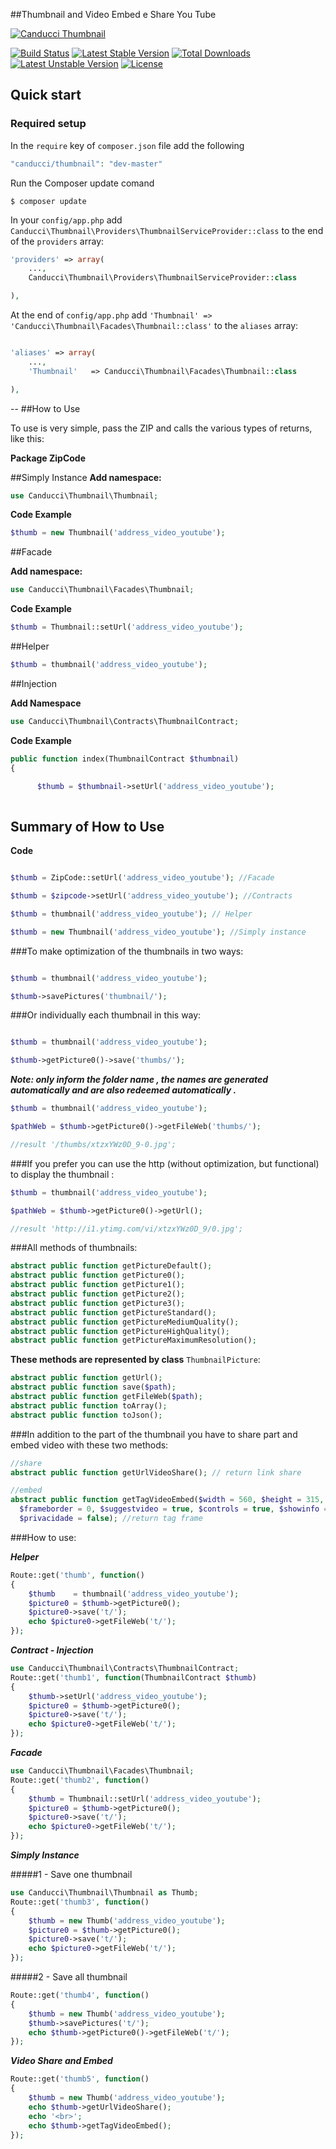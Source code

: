 ##Thumbnail and Video Embed e Share You Tube

[![Canducci Thumbnail](http://i1194.photobucket.com/albums/aa377/netdragoon1/1449170629_Neon_Line_Social_Circles_50Icon_10px_grid-45_zpsjazbo2dc.png)](https://packagist.org/packages/canducci/thumbnail)

[![Build Status](https://travis-ci.org/netdragoon/thumbnail.svg)](https://travis-ci.org/netdragoon/thumbnail)
[![Latest Stable Version](https://poser.pugx.org/canducci/thumbnail/v/stable)](https://packagist.org/packages/canducci/thumbnail) 
[![Total Downloads](https://poser.pugx.org/canducci/thumbnail/downloads)](https://packagist.org/packages/canducci/thumbnail) 
[![Latest Unstable Version](https://poser.pugx.org/canducci/thumbnail/v/unstable)](https://packagist.org/packages/canducci/thumbnail) 
[![License](https://poser.pugx.org/canducci/thumbnail/license)](https://packagist.org/packages/canducci/thumbnail)

## Quick start

### Required setup

In the `require` key of `composer.json` file add the following

```PHP
"canducci/thumbnail": "dev-master"

```

Run the Composer update comand

    $ composer update

In your `config/app.php` add `Canducci\Thumbnail\Providers\ThumbnailServiceProvider::class` to the end of the `providers` array:

```PHP
'providers' => array(
    ...,
    Canducci\Thumbnail\Providers\ThumbnailServiceProvider::class

),
```

At the end of `config/app.php` add `'Thumbnail' => 'Canducci\Thumbnail\Facades\Thumbnail::class'` to the `aliases` array:

```PHP

'aliases' => array(
    ...,
    'Thumbnail'   => Canducci\Thumbnail\Facades\Thumbnail::class

),

```

--
##How to Use

To use is very simple, pass the ZIP and calls the various types of returns, like this:

__Package ZipCode__

##Simply Instance
__Add namespace:__

```PHP
use Canducci\Thumbnail\Thumbnail;
```
__Code Example__
```PHP
$thumb = new Thumbnail('address_video_youtube');

```

##Facade

__Add namespace:__
```PHP
use Canducci\Thumbnail\Facades\Thumbnail;

```
__Code Example__
```PHP
$thumb = Thumbnail::setUrl('address_video_youtube');

```

##Helper

```PHP
$thumb = thumbnail('address_video_youtube');

```

##Injection

__Add Namespace__

```PHP
use Canducci\Thumbnail\Contracts\ThumbnailContract;

```

__Code Example__

```PHP
public function index(ThumbnailContract $thumbnail)
{

      $thumb = $thumbnail->setUrl('address_video_youtube');
      
```

## Summary of How to Use

__Code__

```PHP 

$thumb = ZipCode::setUrl('address_video_youtube'); //Facade

$thumb = $zipcode->setUrl('address_video_youtube'); //Contracts

$thumb = thumbnail('address_video_youtube'); // Helper

$thumb = new Thumbnail('address_video_youtube'); //Simply instance
```


###To make optimization of the thumbnails in two ways:

```PHP

$thumb = thumbnail('address_video_youtube');

$thumb->savePictures('thumbnail/');

```
###Or individually each thumbnail in this way:

```PHP

$thumb = thumbnail('address_video_youtube');

$thumb->getPicture0()->save('thumbs/');

```

___Note: only inform the folder name , the names are generated automatically and are also redeemed automatically .___

```PHP
$thumb = thumbnail('address_video_youtube');

$pathWeb = $thumb->getPicture0()->getFileWeb('thumbs/');

//result '/thumbs/xtzxYWz0D_9-0.jpg';

```

###If you prefer you can use the http (without optimization, but functional) to display the thumbnail :

```PHP
$thumb = thumbnail('address_video_youtube');

$pathWeb = $thumb->getPicture0()->getUrl();

//result 'http://i1.ytimg.com/vi/xtzxYWz0D_9/0.jpg';
```

###All methods of thumbnails:

```PHP
abstract public function getPictureDefault();
abstract public function getPicture0();
abstract public function getPicture1();
abstract public function getPicture2();
abstract public function getPicture3();
abstract public function getPictureStandard();
abstract public function getPictureMediumQuality();
abstract public function getPictureHighQuality();
abstract public function getPictureMaximumResolution();

```

__These methods are represented by class__ `ThumbnailPicture`:

```PHP
abstract public function getUrl();
abstract public function save($path);
abstract public function getFileWeb($path);
abstract public function toArray();
abstract public function toJson();
```

###In addition to the part of the thumbnail you have to share part and embed video with these two methods:

```PHP
//share
abstract public function getUrlVideoShare(); // return link share

//embed
abstract public function getTagVideoEmbed($width = 560, $height = 315,  
  $frameborder = 0, $suggestvideo = true, $controls = true, $showinfo = true, 
  $privacidade = false); //return tag frame
```


###How to use:

___Helper___
```PHP
Route::get('thumb', function()
{
	$thumb    = thumbnail('address_video_youtube');
	$picture0 = $thumb->getPicture0();
	$picture0->save('t/');
	echo $picture0->getFileWeb('t/');
});
```

___Contract - Injection___
```PHP
use Canducci\Thumbnail\Contracts\ThumbnailContract;
Route::get('thumb1', function(ThumbnailContract $thumb)
{	
	$thumb->setUrl('address_video_youtube');
	$picture0 = $thumb->getPicture0();
	$picture0->save('t/');
	echo $picture0->getFileWeb('t/');
});
```

___Facade___
```PHP
use Canducci\Thumbnail\Facades\Thumbnail;
Route::get('thumb2', function()
{	
	$thumb = Thumbnail::setUrl('address_video_youtube');
	$picture0 = $thumb->getPicture0();
	$picture0->save('t/');
	echo $picture0->getFileWeb('t/');
});
```

___Simply Instance___

#####1 - Save one thumbnail

```PHP
use Canducci\Thumbnail\Thumbnail as Thumb;
Route::get('thumb3', function()
{	
	$thumb = new Thumb('address_video_youtube');
	$picture0 = $thumb->getPicture0();
	$picture0->save('t/');
	echo $picture0->getFileWeb('t/');
});
```

#####2 - Save all thumbnail

```PHP
Route::get('thumb4', function()
{	
	$thumb = new Thumb('address_video_youtube');
	$thumb->savePictures('t/');	
	echo $thumb->getPicture0()->getFileWeb('t/');
});
```

___Video Share and Embed___
```PHP
Route::get('thumb5', function()
{	
	$thumb = new Thumb('address_video_youtube');
	echo $thumb->getUrlVideoShare();
	echo '<br>';	
	echo $thumb->getTagVideoEmbed();
});
```